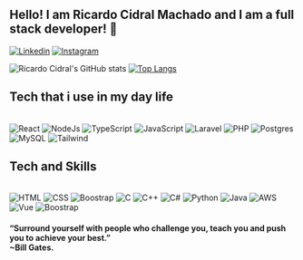 
## Hello! I am Ricardo Cidral Machado and I am a full stack developer! 👋

[![Linkedin](https://img.shields.io/badge/LinkedIn-0077B5?style=for-the-badge&logo=linkedin&logoColor=white)](https://www.linkedin.com/in/ricardo-cidral-machado/)
[![Instagram](https://img.shields.io/badge/Instagram-E4405F?style=for-the-badge&logo=instagram&logoColor=white)](https://www.instagram.com/rcidral_/)

![Ricardo Cidral's GitHub stats](https://github-readme-stats.vercel.app/api?username=rcidral&show_icons=true&theme=radical)
[![Top Langs](https://github-readme-stats.vercel.app/api/top-langs/?username=rcidral&layout=compact&theme=radical&card_width=350px)](https://github.com/anuraghazra/github-readme-stats)




## Tech that i use in my day life

<div style="display: inline_block"><br/>
    <img aligh="center" alt="React" src="https://img.shields.io/badge/React-20232A?style=for-the-badge&logo=react&logoColor=61DAFB"/>
    <img aligh="center" alt="NodeJs" src="https://img.shields.io/badge/Node.js-43853D?style=for-the-badge&logo=node.js&logoColor=white"/>
    <img aligh="center" alt="TypeScript" src="https://img.shields.io/badge/TypeScript-007ACC?style=for-the-badge&logo=typescript&logoColor=white"/>
    <img aligh="center" alt="JavaScript" src="https://img.shields.io/badge/JavaScript-F7DF1E?style=for-the-badge&logo=javascript&logoColor=black"/>
    <img aligh="center" alt="Laravel" src="https://img.shields.io/badge/Laravel-FF2D20?style=for-the-badge&logo=laravel&logoColor=white" />
    <img aligh="center" alt="PHP" src="https://img.shields.io/badge/PHP-777BB4?style=for-the-badge&logo=php&logoColor=white"/>
    <img aligh="center" alt="Postgres" src="https://img.shields.io/badge/PostgreSQL-316192?style=for-the-badge&logo=postgresql&logoColor=white"/>
    <img aligh="center" alt="MySQL" src="https://img.shields.io/badge/MySQL-005C84?style=for-the-badge&logo=mysql&logoColor=white"/>
    <img aligh="center" alt="Tailwind" src="https://img.shields.io/badge/Tailwind_CSS-38B2AC?style=for-the-badge&logo=tailwind-css&logoColor=white"/>
</div>

## Tech and Skills

<div style="display: inline_block"><br/>
    <img aligh="center" alt="HTML" src="https://img.shields.io/badge/HTML5-E34F26?style=for-the-badge&logo=html5&logoColor=white"/>
    <img aligh="center" alt="CSS" src="https://img.shields.io/badge/CSS3-1572B6?style=for-the-badge&logo=css3&logoColor=white"/>
    <img aligh="center" alt="Boostrap" src="https://img.shields.io/badge/Bootstrap-563D7C?style=for-the-badge&logo=bootstrap&logoColor=white"/>
    <img aligh="center" alt="C" src="https://img.shields.io/badge/C-00599C?style=for-the-badge&logo=c&logoColor=white"/>
    <img aligh="center" alt="C++" src="https://img.shields.io/badge/C%2B%2B-00599C?style=for-the-badge&logo=c%2B%2B&logoColor=white"/>
    <img aligh="center" alt="C#" src="https://img.shields.io/badge/C%23-239120?style=for-the-badge&logo=c-sharp&logoColor=white"/>
    <img aligh="center" alt="Python" src="https://img.shields.io/badge/Python-14354C?style=for-the-badge&logo=python&logoColor=white"/>
    <img aligh="center" alt="Java" src="https://img.shields.io/badge/Java-ED8B00?style=for-the-badge&logo=java&logoColor=white"/>
    <img aligh="center" alt="AWS" src="https://img.shields.io/badge/Amazon_AWS-232F3E?style=for-the-badge&logo=amazon-aws&logoColor=white"/>
    <img aligh="center" alt="Vue" src="https://img.shields.io/badge/Vue.js-35495E?style=for-the-badge&logo=vue.js&logoColor=4FC08D"/>
    <img aligh="center" alt="Boostrap" src="https://img.shields.io/badge/Bootstrap-563D7C?style=for-the-badge&logo=bootstrap&logoColor=white"/>
    
</div>


#### “Surround yourself with people who challenge you, teach you and push you to achieve your best.” </br>~Bill Gates.
